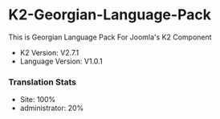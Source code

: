 # K2-Georgian-Language-Pack
This is Georgian Language Pack For Joomla's K2 Component

- K2 Version: V2.7.1
- Language Version: V1.0.1


### Translation Stats

- Site: 100%
- administrator: 20%
